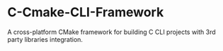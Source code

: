 # C-Cmake-CLI-Framework
A cross-platform CMake framework for building C CLI projects with 3rd party libraries integration.
